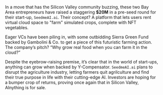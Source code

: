 In a move that has the Silicon Valley community buzzing, these two Bay Area entrepreneurs have raised a staggering **$20M** in a pre-seed round for their start-up, `SeedmeAI.ai`. Their concept? A platform that lets users rent virtual cloud space to "farm" simulated crops, complete with NFT vegetables.

Eager VCs have been piling in, with some outbidding Sierra Green Fund backed by Gambolini & Co. to get a piece of this futuristic farming action. The company’s pitch? “Why grow real food when you can farm it in the cloud?”

Despite the eyebrow-raising premise, it’s clear that in the world of start-ups, anything can grow when backed by Y-Compensator. `SeedmeAI.ai` plans to disrupt the agriculture industry, letting farmers quit agrilculture and find their true purpose in life with their cutting-edge AI. Investors are hoping for a bumper crop of returns, proving once again that in Silicon Valley, AInything is for sale.
